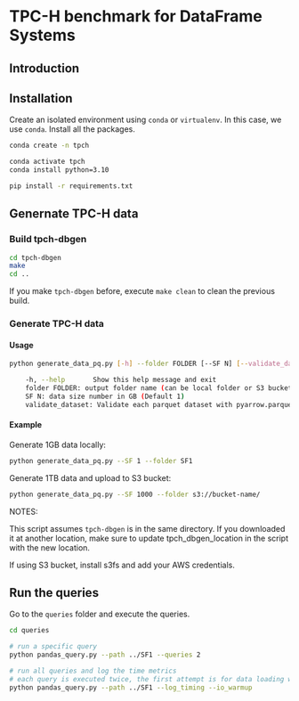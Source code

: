 # TPC-H benchmark for DataFrame Systems

## Introduction

## Installation

Create an isolated environment using `conda` or `virtualenv`. In this case, we use `conda`. Install all the packages.

```bash
conda create -n tpch

conda activate tpch
conda install python=3.10

pip install -r requirements.txt
```

## Genernate TPC-H data

### Build tpch-dbgen

```bash
cd tpch-dbgen
make
cd ..
```

If you make `tpch-dbgen` before, execute `make clean` to clean the previous build.

### Generate TPC-H data

#### Usage

```bash
python generate_data_pq.py [-h] --folder FOLDER [--SF N] [--validate_dataset]

    -h, --help       Show this help message and exit
    folder FOLDER: output folder name (can be local folder or S3 bucket)
    SF N: data size number in GB (Default 1)
    validate_dataset: Validate each parquet dataset with pyarrow.parquet.ParquetDataset (Default True)
```

#### Example

Generate 1GB data locally:

```bash
python generate_data_pq.py --SF 1 --folder SF1
```

Generate 1TB data and upload to S3 bucket:

```bash
python generate_data_pq.py --SF 1000 --folder s3://bucket-name/
```

NOTES:

This script assumes `tpch-dbgen` is in the same directory. If you downloaded it at another location, make sure to update tpch_dbgen_location in the script with the new location.

If using S3 bucket, install s3fs and add your AWS credentials.

## Run the queries

Go to the `queries` folder and execute the queries.

```bash
cd queries

# run a specific query
python pandas_query.py --path ../SF1 --queries 2

# run all queries and log the time metrics
# each query is executed twice, the first attempt is for data loading warmup
python pandas_query.py --path ../SF1 --log_timing --io_warmup
```
